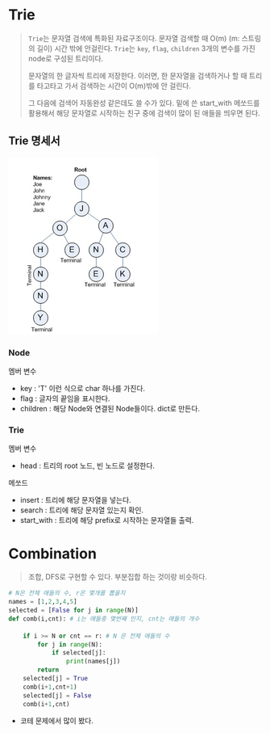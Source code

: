 # Trie

> `Trie`는 문자열 검색에 특화된 자료구조이다. 문자열 검색할 때 O(m) (m: 스트링의 길이) 시간 밖에 안걸린다. `Trie`는 `key`, `flag`, `children` 3개의 변수를 가진 node로 구성된 트리이다.
>
> 문자열의 한 글자씩 트리에 저장한다. 이러면, 한 문자열을 검색하거나 할 때 트리를 타고타고 가서 검색하는 시간이 O(m)밖에 안 걸린다. 
>
> 그 다음에 검색어 자동완성 같은데도 쓸 수가 있다. 밑에 쓴 start_with 메쏘드를 활용해서 해당 문자열로 시작하는 친구 중에 검색이 많이 된 애들을 띄우면 된다. 



## Trie 명세서

![image-20200908234027618](Trie,Combination.assets/image-20200908234027618.png)

### Node

멤버 변수

- key : 'T' 이런 식으로 char 하나를 가진다.
- flag : 글자의 끝임을 표시한다.
- children : 해당 Node와 연결된 Node들이다. dict로 만든다.

### Trie

멤버 변수

- head : 트리의 root 노드, 빈 노드로 설정한다.

메쏘드

- insert : 트리에 해당 문자열을 넣는다.
- search : 트리에 해당 문자열 있는지 확인.
- start_with : 트리에 해당 prefix로 시작하는 문자열들 출력.



# Combination

> 조합, DFS로 구현할 수 있다. 부분집합 하는 것이랑 비슷하다.

```python
# N은 전체 애들의 수, r은 몇개를 뽑을지
names = [1,2,3,4,5]
selected = [False for j in range(N)]
def comb(i,cnt): # i는 애들중 몇번째 인지, cnt는 애들의 개수
    
    if i >= N or cnt == r: # N 은 전체 애들의 수
        for j in range(N):
            if selected[j]:
                print(names[j])
        return
    selected[j] = True
    comb(i+1,cnt+1)
    selected[j] = False
    comb(i+1,cnt)
```

- 코테 문제에서 많이 봤다. 